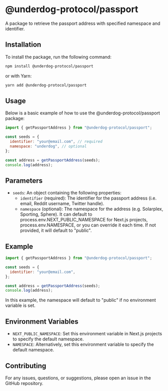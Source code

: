 # @underdog-protocol/passport

A package to retrieve the passport address with specified namespace and identifier.

## Installation

To install the package, run the following command:

```bash
npm install @underdog-protocol/passport
```

or with Yarn:

```bash
yarn add @underdog-protocol/passport
```

## Usage

Below is a basic example of how to use the @underdog-protocol/passport package:

```javascript
import { getPassportAddress } from "@underdog-protocol/passport";

const seeds = {
  identifier: "your@email.com", // required
  namespace: "underdog", // optional
};

const address = getPassportAddress(seeds);
console.log(address);
```

## Parameters

- `seeds`: An object containing the following properties:
  - `identifier` (required): The identifier for the passport address (i.e. email, Reddit username, Twitter handle).
  - `namespace` (optional): The namespace for the address (e.g. Solarplex, Sporting, Sphere). It can default to process.env.NEXT_PUBLIC_NAMESPACE for Next.js projects, process.env.NAMESPACE, or you can override it each time. If not provided, it will default to "public".

## Example

```javascript
import { getPassportAddress } from "@underdog-protocol/passport";

const seeds = {
  identifier: "your@email.com",
};

const address = getPassportAddress(seeds);
console.log(address);
```

In this example, the namespace will default to "public" if no environment variable is set.

## Environment Variables

- `NEXT_PUBLIC_NAMESPACE`: Set this environment variable in Next.js projects to specify the default namespace.
- `NAMESPACE`: Alternatively, set this environment variable to specify the default namespace.

## Contributing

For any issues, questions, or suggestions, please open an issue in the GitHub repository.
